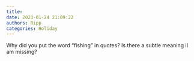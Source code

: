 ```yaml
---
title: 
date: 2023-01-24 21:09:22
authors: Ripp
categories: Holiday
---
```


 Why did you put the word “fishing” in quotes?
Is there a subtle meaning iI am missing?